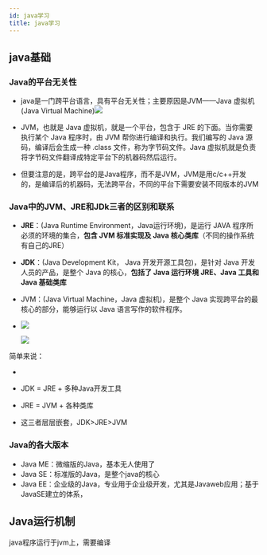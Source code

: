 ```yaml
---
id: java学习
title: java学习
---
```








## java基础

### Java的平台无关性

- java是一门跨平台语言，具有平台无关性；主要原因是JVM——Java 虚拟机(Java Virtual Machine)![](https://s2.loli.net/2022/03/18/7jaZILCOPWxuNo3.png)

- JVM，也就是 Java 虚拟机，就是一个平台，包含于 JRE 的下面。当你需要执行某个 Java 程序时，由 JVM 帮你进行编译和执行。我们编写的 Java 源码，编译后会生成一种 .class 文件，称为字节码文件。Java 虚拟机就是负责将字节码文件翻译成特定平台下的机器码然后运行。

- 但要注意的是，跨平台的是Java程序，而不是JVM，JVM是用c/c++开发的，是编译后的机器码，无法跨平台，不同的平台下需要安装不同版本的JVM



### Java中的JVM、JRE和JDk三者的区别和联系

- **JRE**：(Java Runtime Environment，Java运行环境)，是运行 JAVA 程序所必须的环境的集合，**包含 JVM 标准实现及 Java 核心类库**（不同的操作系统有自己的JRE）

- **JDK**：(Java Development Kit， Java 开发开源工具包)，是针对 Java 开发人员的产品，是整个 Java 的核心，**包括了 Java 运行环境 JRE、Java 工具和 Java 基础类库**

- JVM：(Java Virtual Machine，Java 虚拟机)，是整个 Java 实现跨平台的最核心的部分，能够运行以 Java 语言写作的软件程序。

  

- ![](https://s2.loli.net/2022/03/18/s7bCFwuQt5NrMnR.png)

  

  ![](https://s2.loli.net/2022/03/18/5yYpV4RuDQMk6fO.png)

简单来说：

- 

- JDK = JRE + 多种Java开发工具
- JRE = JVM + 各种类库
- 这三者层层嵌套，JDK>JRE>JVM



### Java的各大版本

- Java ME：微缩版的Java，基本无人使用了
- Java SE：标准版的Java，是整个java的核心
- Java EE：企业级的Java，专业用于企业级开发，尤其是Javaweb应用；基于JavaSE建立的体系，



## Java运行机制



java程序运行于jvm上，需要编译

